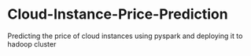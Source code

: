 # Cloud-Instance-Price-Prediction
Predicting the price of cloud instances using pyspark and deploying it to hadoop cluster

